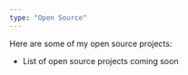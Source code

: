 ```yaml
---
type: "Open Source"
---
```


Here are some of my open source projects:

* List of open source projects coming soon
